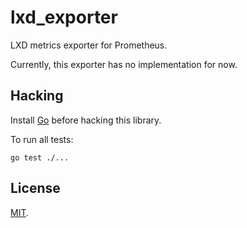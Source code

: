 # lxd_exporter

LXD metrics exporter for Prometheus.

Currently, this exporter has no implementation for now.

## Hacking

Install [Go](https://golang.org/dl) before hacking this library.

To run all tests:
```
go test ./...
```

## License

[MIT](LICENSE).

